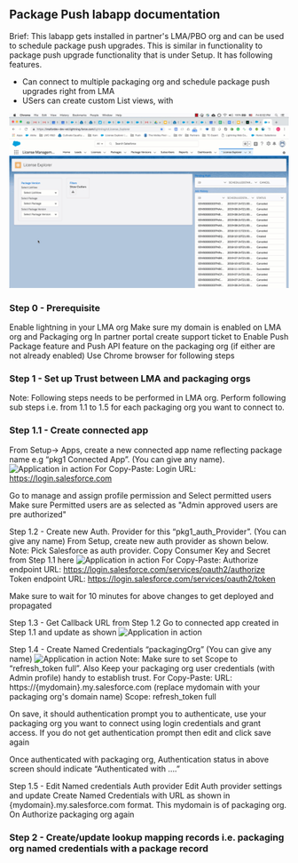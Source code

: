 ## Package Push labapp documentation

Brief:
This labapp gets installed in partner's LMA/PBO org and can be used to schedule package push upgrades. This is similar in functionality to package push upgrade functionality that is under Setup. It has following features. 
- Can connect to multiple packaging org and schedule package push upgrades right from LMA 
- USers can create custom List views, with 

![Application in action](/images/pushupgrade-labapp-UI.gif)

### Step 0 - Prerequisite
Enable lightning in your LMA org
Make sure my domain is enabled on LMA org and Packaging org 
In partner portal create support ticket to Enable Push Package feature and Push API feature on the packaging org (if either are not already enabled)
Use Chrome browser for following steps

### Step 1 - Set up Trust between LMA and packaging orgs
Note: Following steps needs to be performed in LMA org. Perform following sub steps i.e. from 1.1 to 1.5 for each packaging org you want to connect to.

### Step 1.1 - Create connected app 
From Setup-> Apps, create a new connected app name reflecting package name e.g “pkg1 Connected App”. (You can give any name). 
![Application in action](/images/create-connectedapp.png.gif)
For Copy-Paste:
Login URL: https://login.salesforce.com

Go to manage and assign profile permission and Select permitted users 
Make sure Permitted users are as selected as "Admin approved users are pre authorized"

Step 1.2 - Create new Auth. Provider for this “pkg1_auth_Provider”. (You can give any name)
From Setup, create new auth provider as shown below. 
Note: Pick Salesforce as auth provider. Copy Consumer Key and Secret from Step 1.1 here
![Application in action](/images/create-connectedapp.png.gif)
For Copy-Paste:
Authorize endpoint URL: https://login.salesforce.com/services/oauth2/authorize
Token endpoint URL: https://login.salesforce.com/services/oauth2/token

Make sure to wait for 10 minutes for above changes to get deployed and propagated

Step 1.3 - Get Callback URL from Step 1.2 
Go to connected app created in Step 1.1 and update as shown 
![Application in action](/images/update-connectedapp.gif)

Step 1.4 - Create Named Credentials “packagingOrg” (You can give any name)
![Application in action](/images/create-named-credentials.gif)
Note: Make sure to set Scope to “refresh_token full”. Also 
Keep your packaging org user credentials (with Admin profile) handy to establish trust.
For Copy-Paste:
URL: https://{mydomain}.my.salesforce.com (replace mydomain with your packaging org's domain name)
Scope: refresh_token full

On save, it should authentication prompt you to authenticate, use your packaging org you want to connect using login credentials and grant access. If you do not get authentication prompt then edit and click save again

Once authenticated with packaging org, Authentication status in above screen should indicate “Authenticated with ….”

Step 1.5 - Edit Named credentials Auth provider 
Edit Auth provider settings and update Create Named Credentials with URL as shown in {mydomain}.my.salesforce.com format. This mydomain is of packaging org. On Authorize packaging org again


### Step 2 - Create/update lookup mapping records i.e. packaging org named credentials with a package record


